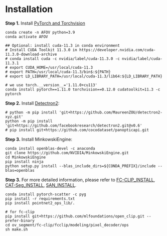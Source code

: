 # Installation
**Step 1.** Install [PyTorch and Torchvision](https://pytorch.org/get-started/previous-versions/)

```shell
conda create -n AFOV python=3.9
conda activate AFOV

## Optional: install cuda-11.3 in conda environment
# Install CUDA Toolkit 11.3.0 in https://developer.nvidia.com/cuda-11.3.0-download-archive
# conda install cuda -c nvidia/label/cuda-11.3.0 -c nvidia/label/cuda-11.3.1
# export CUDA_HOME=/usr/local/cuda-11.3
# export PATH=/usr/local/cuda-11.3/bin$:${PATH}
# export LD_LIBRARY_PATH=/usr/local/cuda-11.3/lib64:${LD_LIBRARY_PATH}

# we use torch.__version__='1.11.0+cu113'
conda install pytorch==1.11.0 torchvision==0.12.0 cudatoolkit=11.3 -c pytorch
``` 

**Step 2.** Install [Detectron2](https://github.com/facebookresearch/detectron2):
```
# python -m pip install 'git+https://github.com/MaureenZOU/detectron2-xyz.git'
python -m pip install 'git+https://github.com/facebookresearch/detectron2.git@v0.6'
# pip install git+https://github.com/cocodataset/panopticapi.git
```

**Step 3.** Install MinkowskiEngine:
```
conda install openblas-devel -c anaconda
git clone https://github.com/NVIDIA/MinkowskiEngine.git
cd MinkowskiEngine
pip install ninja
python setup.py install --blas_include_dirs=${CONDA_PREFIX}/include --blas=openblas
```

**Step 3.** For more detailed information, please refer to [FC-CLIP_INSTALL](https://github.com/bytedance/fc-clip/blob/main/INSTALL.md), [CAT-Seg_INSTALL](https://github.com/KU-CVLAB/CAT-Seg/blob/main/INSTALL.md), [SAN_INSTALL](https://github.com/MendelXu/SAN).
```
conda install pytorch-scatter -c pyg
pip install -r requirements.txt
pip install pointnet2_ops_lib/.

# for fc-clip
pip install git+https://github.com/mlfoundations/open_clip.git --prefer-binary
cd ov_segment/fc-clip/fcclip/modeling/pixel_decoder/ops
sh make.sh
```